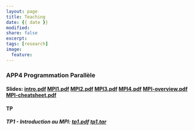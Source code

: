 ```yaml
---
layout: page
title: Teaching
date: {{ date }}
modified:
share: false
excerpt:
tags: [research]
image:
  feature:
---
```


### APP4 Programmation Parallèle

#### Slides: <a href="app4-programmation-parallele-2018/cours/intro.pdf" class="textlink" target="_blank">intro.pdf</a> <a href="app4-programmation-parallele-2018/cours/MPI1.pdf" class="textlink" target="_blank">MPI1.pdf</a> <a href="app4-programmation-parallele-2018/cours/MPI2.pdf" class="textlink" target="_blank">MPI2.pdf</a> <a href="app4-programmation-parallele-2018/cours/MPI3.pdf" class="textlink" target="_blank">MPI3.pdf</a> <a href="app4-programmation-parallele-2018/cours/MPI4.pdf" class="textlink" target="_blank">MPI4.pdf</a> <a href="app4-programmation-parallele-2018/cours/MPI-overview.pdf" class="textlink" target="_blank">MPI-overview.pdf</a> <a href="app4-programmation-parallele-2018/cours/MPI-cheatsheet.pdf" class="textlink" target="_blank">MPI-cheatsheet.pdf</a>

#### TP

##### TP1 - Introduction au MPI: <a href="app4-programmation-parallele-2018/tp/tp1/tp1.pdf" class="textlink" target="_blank">tp1.pdf</a> <a href="app4-programmation-parallele-2018/tp/tp1/tp1.tar" class="textlink" target="_blank">tp1.tar</a>
